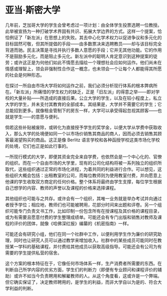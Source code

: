 # 亚当·斯密大学

几年前，芝加哥大学的学生会曾考虑过一项计划：由全体学生投票选聘一位教授。此举被宣扬为一种打破学术界固有共识、拓展大学边界的方式。这样一个提案，恰恰例证了「新左派」在思想上的失败。其去中心化学术权力以促进争议和多元化的目标固然可敬，但其所提倡的手段——由多数票决来选聘教员——却与该目标完全背道而驰。民主决策是寻找并执行多数人意愿的手段；它并无其他功能。它的作用不是鼓励多元化，而是阻止多元化。新左派中的聪明人肯定意识到这种提案的徒劳；或许这正是为何他们如此不情愿去描绘一个理想社会应如何运作。他们尚未在情感或理智上，领会非强制性合作这一概念，也未领会一个让每个人都能得其所愿的社会是何种形态。

在探讨一所自由市场大学将如何运作之前，我们必须分析现行体系的根本弊病所在。「新左派」所痛惜的学生权力的缺乏，正是「旧左派」的得意之举——即对学校的大量补贴——所造成的直接后果。公立大学的学生，以及在较小程度上，私立大学的学生，并未支付其教育的全部成本。其结果是，大学并不需要它的学生；它总能招到更多。就像租金管制下的房东一样，大学可以承受得起忽视其顾客——也就是学生——的意愿与便利。

倘若这些补贴被废除，或转化为直接授予学生的奖学金，以便大学从学费中获取收入，那么大学的处境便如同一个以市场价销售其商品的商人，因而必须去销售其顾客最渴望购买的商品。这正是像 Berlitz 语言学校和各种函授学校这类市场化学校的处境，它们也正是如此行事的。

一所现行模式的大学，即便其资金完全来自学费，也依然会是一个中心化的、官僚的组织。而在一个自由市场的大学里，现有的公司化结构将被一系列独立的组织所取代，这些组织通过正常的市场化进程，为着共同的利益进行合作。可以想见，这些组织大概会包括：出租教室的公司，而每位教师则为使用教室付费，并向愿意上他课的学生收取双方商定的任何价格。整个体系将最终由学生支撑，每位学生根据自己想学的内容、教师的声誉以及课程的价格来选择课程。

其他组织也可能与之共存。或许会有一个组织，其唯一业务就是举办考试并向通过者授予学位；相应地，教师们也可能被聘用，花部分时间来出题和评卷。另一个组织可能专门负责文书工作，比如印制一份包含所有在授课程及其价格的课程目录，或为有需要且愿意付费的学生整理成绩单。可能还会有专门出版和销售对教师及课程的评价的团体，就像《哈佛深红报》编纂的《机密指南》一样。

可能还会有研究小组，他们在同一个社群中工作，以便利用学生作为廉价的研究助理，同时也让研究人员可以通过教学来增加收入。社群中的某些成员可能同时在教授某一学科的基础课程，并付费给其他成员以获取高级指导。可能还会有公司为有需要的学生提供私营的宿舍。

这个方案的根本特征在于，它像任何市场体系一样，生产消费者所需要的东西。在判断自己所学内容的优劣方面，学生们的判断力（即便有专业顾问和课程评价的辅助）或许不如当今负责聘用和解雇教师的人。从这个角度看，这或许是一个弊端。但它确实保证了，决定教师聘用的，是学生的利益，而非大学自以为是的、符合大学利益的判断。